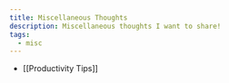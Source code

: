 ```yaml
---
title: Miscellaneous Thoughts
description: Miscellaneous thoughts I want to share!
tags:
  - misc
---
```

- [[Productivity Tips]]